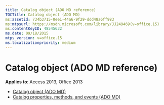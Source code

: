 ```yaml
---
title: Catalog object (ADO MD reference)
TOCTitle: Catalog object (ADO MD)
ms:assetid: 734b3715-0ee1-44a6-9f29-ddd48a6ff983
ms:mtpsurl: https://msdn.microsoft.com/library/JJ249469(v=office.15)
ms:contentKeyID: 48545632
ms.date: 09/18/2015
mtps_version: v=office.15
ms.localizationpriority: medium
---
```


# Catalog object (ADO MD reference)

**Applies to**: Access 2013, Office 2013

- [Catalog object (ADO MD)](catalog-object-ado-md.md)
- [Catalog properties, methods, and events (ADO MD)](catalog-properties-methods-and-events-ado-md.md)

